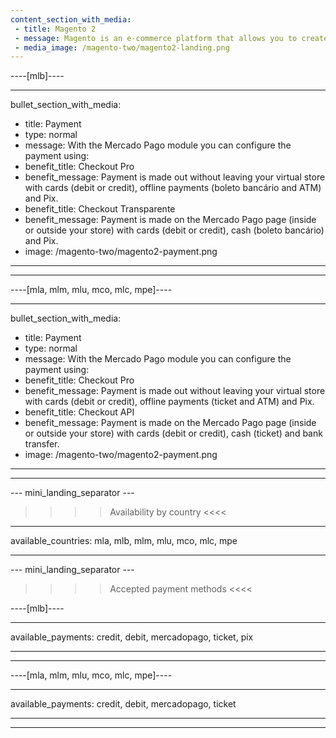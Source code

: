```yaml
---
content_section_with_media:
 - title: Magento 2
 - message: Magento is an e-commerce platform that allows you to create a customizable online store, ideal for large companies that want to offer a unique experience. Magento 2 is the latest version of this platform, offering a user-friendly interface, higher speed, built-in cache cleaning support, and more stability.
 - media_image: /magento-two/magento2-landing.png 
---
```

 
----[mlb]---- 

---
bullet_section_with_media:
 - title: Payment
 - type: normal
 - message: With the Mercado Pago module you can configure the payment using:
 - benefit_title: Checkout Pro
 - benefit_message: Payment is made out without leaving your virtual store with cards (debit or credit), offline payments (boleto bancário and ATM) and Pix.
 - benefit_title: Checkout Transparente
 - benefit_message: Payment is made on the Mercado Pago page (inside or outside your store) with cards (debit or credit), cash (boleto bancário) and Pix.
 - image: /magento-two/magento2-payment.png 
---
------------

----[mla, mlm, mlu, mco, mlc, mpe]----

---
bullet_section_with_media:
 - title: Payment
 - type: normal
 - message: With the Mercado Pago module you can configure the payment using:
 - benefit_title: Checkout Pro
 - benefit_message: Payment is made out without leaving your virtual store with cards (debit or credit), offline payments (ticket and ATM) and Pix.
 - benefit_title: Checkout API
 - benefit_message: Payment is made on the Mercado Pago page (inside or outside your store) with cards (debit or credit), cash (ticket) and bank transfer.
 - image: /magento-two/magento2-payment.png 
---
------------

--- mini_landing_separator ---
 
>>>> Availability by country <<<<
---
available_countries: mla, mlb, mlm, mlu, mco, mlc, mpe

---
 
--- mini_landing_separator ---
 
>>>> Accepted payment methods <<<<
 
----[mlb]----

---
available_payments: credit, debit, mercadopago, ticket, pix

---
------------
 
----[mla, mlm, mlu, mco, mlc, mpe]----

---
available_payments: credit, debit, mercadopago, ticket

---
------------